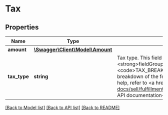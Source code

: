 # Tax

## Properties
Name | Type | Description | Notes
------------ | ------------- | ------------- | -------------
**amount** | [**\Swagger\Client\Model\Amount**](Amount.md) |  | [optional] 
**tax_type** | **string** | Tax type. This field is only available when &lt;strong&gt;fieldGroups&lt;/strong&gt; is set to &lt;code&gt;TAX_BREAKDOWN&lt;/code&gt;. If the order has fees, a breakdown of the fees is also provided. For implementation help, refer to &lt;a href&#x3D;&#x27;https://developer.ebay.com/api-docs/sell/fulfillment/types/sel:TaxTypeEnum&#x27;&gt;eBay API documentation&lt;/a&gt; | [optional] 

[[Back to Model list]](../../README.md#documentation-for-models) [[Back to API list]](../../README.md#documentation-for-api-endpoints) [[Back to README]](../../README.md)

